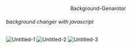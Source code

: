 <p align="center">
  Background-Genarotor
</p>

###### background changer with javascript

![Untitled-1](https://user-images.githubusercontent.com/91335275/170842276-a8e6ab97-6192-482e-9582-56722371721b.png)
![Untitled-2](https://user-images.githubusercontent.com/91335275/170842281-9ab39242-8769-47c6-a09d-01c02ccf23fe.png)
![Untitled-3](https://user-images.githubusercontent.com/91335275/170842284-8b49eeca-ca21-4c3c-8bc7-ef0167650e1e.png)





